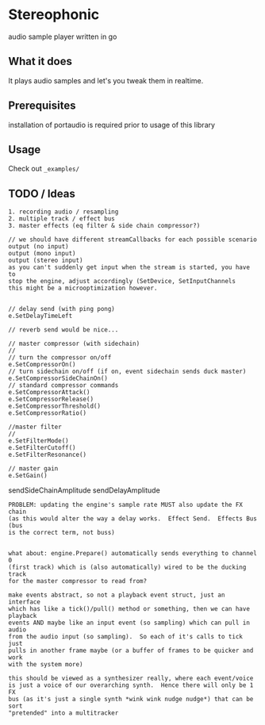 # Stereophonic
audio sample player written in go

## What it does
It plays audio samples and let's you tweak them in realtime.

## Prerequisites
installation of portaudio is required prior to usage of this library

## Usage
Check out `_examples/`

## TODO / Ideas

    1. recording audio / resampling
    2. multiple track / effect bus
    3. master effects (eq filter & side chain compressor?)

    // we should have different streamCallbacks for each possible scenario
    output (no input)
    output (mono input)
    output (stereo input)
    as you can't suddenly get input when the stream is started, you have to
    stop the engine, adjust accordingly (SetDevice, SetInputChannels
    this might be a microoptimization however.


    // delay send (with ping pong)
    e.SetDelayTimeLeft

    // reverb send would be nice...

    // master compressor (with sidechain)
    //
    // turn the compressor on/off
    e.SetCompressorOn()
    // turn sidechain on/off (if on, event sidechain sends duck master)
    e.SetCompressorSideChainOn() 
    // standard compressor commands 
    e.SetCompressorAttack()
    e.SetCompressorRelease()
    e.SetCompressorThreshold()
    e.SetCompressorRatio()

    //master filter
    //
    e.SetFilterMode()
    e.SetFilterCutoff()
    e.SetFilterResonance()

    // master gain
    e.SetGain()


    
sendSideChainAmplitude
sendDelayAmplitude


    PROBLEM: updating the engine's sample rate MUST also update the FX chain
    (as this would alter the way a delay works.  Effect Send.  Effects Bus (bus
    is the correct term, not buss)


    what about: engine.Prepare() automatically sends everything to channel 0
    (first track) which is (also automatically) wired to be the ducking track
    for the master compressor to read from?

    make events abstract, so not a playback event struct, just an interface
    which has like a tick()/pull() method or something, then we can have playback
    events AND maybe like an input event (so sampling) which can pull in audio
    from the audio input (so sampling).  So each of it's calls to tick just
    pulls in another frame maybe (or a buffer of frames to be quicker and work
    with the system more)

    this should be viewed as a synthesizer really, where each event/voice
    is just a voice of our overarching synth.  Hence there will only be 1 FX
    bus (as it's just a single synth *wink wink nudge nudge*) that can be sort
    "pretended" into a multitracker
